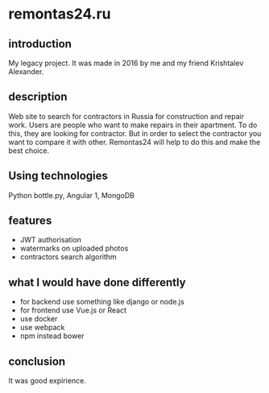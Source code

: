 # remontas24.ru
## introduction
My legacy project. It was made in 2016 by me and my friend Krishtalev Alexander.

## description
Web site to search for contractors in Russia for construction and repair work. Users are people who want to make repairs in their apartment. To do this, they are looking for contractor. But in order to select the contractor you want to compare it with other. Remontas24 will help to do this and make the best choice.  

## Using technologies
Python bottle.py, Angular 1, MongoDB

## features
* JWT authorisation
* watermarks on uploaded photos
* contractors search algorithm

## what I would have done differently
* for backend use something like django or node.js
* for frontend use Vue.js or React
* use docker
* use webpack
* npm instead bower

## conclusion
It was good expirience.

